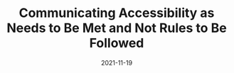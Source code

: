 ---
date: 2021-11-19
draft: true
publisher: uxdesigncc
tags:
  - accessibility
  - meta
target_url: https://uxdesign.cc/communicate-accessibility-as-needs-to-be-met-and-not-rules-to-follow-a-true-story-94b3bd2192ac
title: Communicating Accessibility as Needs to Be Met and Not Rules to Be Followed
---